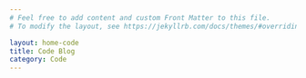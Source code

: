 ```yaml
---
# Feel free to add content and custom Front Matter to this file.
# To modify the layout, see https://jekyllrb.com/docs/themes/#overriding-theme-defaults

layout: home-code
title: Code Blog
category: Code
---
```

